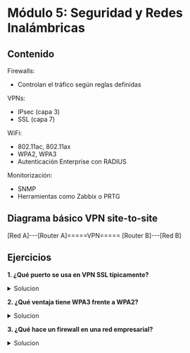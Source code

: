 # Módulo 5: Seguridad y Redes Inalámbricas

## Contenido

Firewalls:
- Controlan el tráfico según reglas definidas

VPNs:
- IPsec (capa 3)
- SSL (capa 7)

WiFi:
- 802.11ac, 802.11ax
- WPA2, WPA3
- Autenticación Enterprise con RADIUS

Monitorización:
- SNMP
- Herramientas como Zabbix o PRTG

## Diagrama básico VPN site-to-site


[Red A]---[Router A]=====VPN===== [Router B]---[Red B]

## Ejercicios

**1. ¿Qué puerto se usa en VPN SSL típicamente?**  
<details>
<summary>Solucion</summary>
443 (HTTPS)</details>

**2. ¿Qué ventaja tiene WPA3 frente a WPA2?**  
<details>
<summary>Solucion</summary>
Mayor seguridad, cifrado individual y protección contra ataques por diccionario.</details>

**3. ¿Qué hace un firewall en una red empresarial?**  
<details>
<summary>Solucion</summary>
Filtra el tráfico permitiendo solo lo necesario, previniendo accesos no autorizados.</details>
